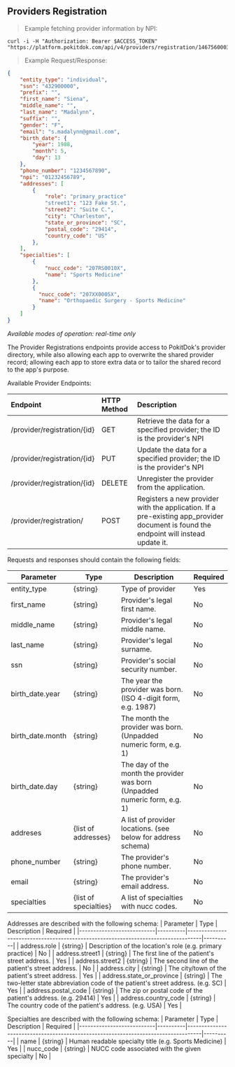 
[comment]: # (NOT FOR DEPLOYMENT)

## Providers Registration
> Example fetching provider information by NPI:
```shell
curl -i -H "Authorization: Bearer $ACCESS_TOKEN" "https://platform.pokitdok.com/api/v4/providers/registration/1467560003"
```

>Example Request/Response:
```json
{
    "entity_type": "individual",
    "ssn": "432900000",
    "prefix": "",
    "first_name": "Siena",
    "middle_name": "",
    "last_name": "Madalynn",
    "suffix": "",
    "gender": "F",
    "email": "s.madalynn@gmail.com",
    "birth_date": {
        "year": 1988,
        "month": 5,
        "day": 13
    },
    "phone_number": "1234567890",
    "npi": "01232456789",
    "addresses": [
        {
            "role": "primary_practice"
            "street1": "123 Fake St.",
            "street2": "Suite C.",
            "city": "Charleston",
            "state_or_province": "SC",
            "postal_code": "29414",
            "country_code": "US"
        },
    ],
    "specialties": [
        {
            "nucc_code": "207RS0010X",
            "name": "Sports Medicine"
        },
        {
          "nucc_code": "207XX0005X",
          "name": "Orthopaedic Surgery - Sports Medicine"
        }
    ]
}
```

*Available modes of operation: real-time only*

The Provider Registrations endpoints provide access to PokitDok's provider directory, while also allowing each app to overwrite the shared provider record; allowing each app to store extra data or to tailor the shared record to the app's purpose.

Available Provider Endpoints:

| Endpoint        | HTTP Method | Description                                                              |
|:----------------|:------------|:-------------------------------------------------------------------------|
| /provider/registration/{id} | GET         | Retrieve the data for a specified provider; the ID is the provider's NPI |
| /provider/registration/{id} | PUT         | Update the data for a specified provider; the ID is the provider's NPI |
| /provider/registration/{id} | DELETE      | Unregister the provider from the application. |
| /provider/registration/ | POST         | Registers a new provider with the application. If a pre-existing app_provider document is found the endpoint will instead update it. |

Requests and responses should contain the following fields:

| Parameter                 | Type     | Description                                                                       | Required |
|---------------------------|----------|-----------------------------------------------------------------------------------|----------|
| entity_type               | {string} | Type of provider                                                                  | Yes      |
| first_name                | {string} | Provider's legal first name.                                                      | No       |
| middle_name               | {string} | Provider's legal middle name.                                                     | No       |
| last_name                 | {string} | Provider's legal surname.                                                         | No       |
| ssn                       | {string} | Provider's social security number.                                                | No       |
| birth_date.year           | {string} | The year the provider was born. (ISO 4-digit form, e.g. 1987)                     | No       |
| birth_date.month          | {string} | The month the provider was born. (Unpadded numeric form, e.g. 1)                  | No       |
| birth_date.day            | {string} | The day of the month the provider was born (Unpadded numeric form, e.g. 1)        | No       |
| addreses                  | {list of addresses} | A list of provider locations. (see below for address schema)           | No       |
| phone_number              | {string} | The provider's phone number.                                                      | No       |
| email                     | {string} | The provider's email address.                                                     | No       |
| specialties               | {list of specialties} | A list of specialties with nucc codes.                               | No       |

Addresses are described with the following schema:
| Parameter                 | Type     | Description                                                                       | Required |
|---------------------------|----------|-----------------------------------------------------------------------------------|----------|
| address.role              | {string} | Description of the location's role (e.g. primary practice)                        | No       |
| address.street1           | {string} | The first line of the patient's street address.                                   | Yes      |
| address.street2           | {string} | The second line of the patient's street address.                                  | No       |
| address.city              | {string} | The city/town of the patient's street address.                                    | Yes      |
| address.state_or_province | {string} | The two-letter state abbreviation code of the patient's street address. (e.g. SC) | Yes      |
| address.postal_code       | {string} | The zip or postal code of the patient's address. (e.g. 29414)                     | Yes      |
| address.country_code      | {string} | The country code of the patient's address. (e.g. USA)                             | Yes      |

Specialties are described with the following schema:
| Parameter                 | Type     | Description                                                                       | Required |
|---------------------------|----------|-----------------------------------------------------------------------------------|----------|
| name                      | {string} | Human readable specialty title (e.g. Sports Medicine)                             | Yes      |
| nucc_code                 | {string} | NUCC code associated with the given specialty                                     | No       |